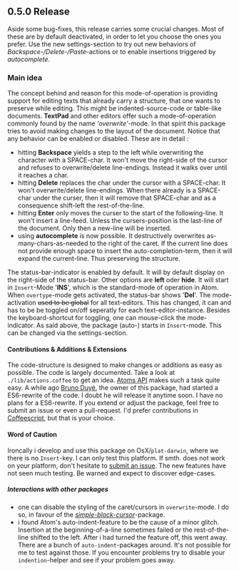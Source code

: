 
## 0.5.0 Release

Aside some bug-fixes, this release carries some crucial changes. Most of these are by default deactivated, in order to let you choose the ones you prefer. Use the new settings-section to try out new behaviors of _Backspace-/Delete-/Paste_-actions or to enable insertions triggered by *autocomplete*.

### Main idea
The concept behind and reason for this mode-of-operation is providing support for editing texts that already carry a structure, that one wants to preserve while editing. This might be indented-source-code or table-like documents. **TextPad** and other editors offer such a mode-of-operation commonly found by the name _'overwrite'_-mode.
In that spirit this package tries to avoid making changes to the layout of the document. Notice that any behavior can be enabled or disabled. These are in detail :
- hitting **Backspace** yields a step to the left while overwriting the character with a SPACE-char. It won't move the right-side of the cursor and refuses to overwrite/delete line-endings. Instead it walks over until it reaches a char.
- hitting **Delete** replaces the char under the cursor with a SPACE-char. It won't overwrite/delete line-endings. When there already is a SPACE-char under the curser, then it will remove that SPACE-char and as a consequence shift-left the rest-of-the-line.
- hitting **Enter** only moves the curser to the start of the following-line. It won't insert a line-feed. Unless the cursers-position is the last-line of the document. Only then a new-line will be inserted.
- using **autocomplete** is now possible. It destructively overwrites as-many-chars-as-needed to the right of the caret. If the current line does not provide enough space to insert the auto-completion-term, then it will expand the current-line. Thus preserving the structure.
 
 
The status-bar-indicator is enabled by default. It will by default display on the right-side of the status-bar. Other options are **left** oder **hide**. It will start in `Insert`-Mode '**INS**', which is the standard-mode of operation in Atom. When `overtype`-mode gets activated, the status-bar shows '**Del**'. The mode-activation ~~used to be global~~ for all text-editors. This has changed, it can and has to be be toggled on/off seperatly for each text-editor-instance. Besides the keyboard-shortcut for toggling, one can mouse-click the mode-indicator.
As said above, the package (auto-) starts in `Insert`-mode. This can be changed via the settings-section.

#### Contributions & Additions & Extensions
The code-structure is designed to make changes or additions as easy as possible. The code is largely documented. Take a look at `./lib/actions.coffee` to get an idea. [Atoms API](https://atom.io/docs/api/v1.35.1/TextEditor) makes such a task quite easy. A while ago [Bruno Duyé](https://github.com/brunetton), the owner of this package, had started a ES6-rewrite of the code. I doubt he will release it anytime soon. I have no plans for a ES6-rewrite.
If you extend or adjust the package, feel free to submit an issue or even a pull-request. I'd prefer contributions in [Coffeescript](https://coffeescript.org), but that is your choice.

#### Word of Caution
Ironcally i develop and use this package on OsX/`plat-darwin`, where we there is no `Insert`-key. I can only test this platform. If smth. does not work on your platform, don't hesitate to [submit an issue](https://github.com/brunetton/atom-overtype-mode/issues).
The new features have not seen much testing. Be warned and expect to discover edge-cases.

 ##### Interactions with other packages
 - one can disable the styling of the caret/cursors in `overwrite`-mode. I do so, in favour of the *[simple-block-cursor](https://atom.io/packages/simple-block-cursor)*-package.
 - i found Atom's auto-indent-feature to be the cause of a minor glitch. Insertion at the beginning-of-a-line sometimes failed or the rest-of-the-line shifted to the left. After i had turned the feature off, this went away. There are a bunch of `auto-indent`-packages around. It's not possible for me to test against those. If you encounter problems try to disable your `indention`-helper and see if your problem goes away.
